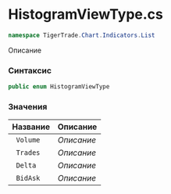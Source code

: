 
# HistogramViewType.cs
```csharp
namespace TigerTrade.Chart.Indicators.List
```



Описание

### Синтаксис
```csharp
public enum HistogramViewType
```


### Значения
| Название | Описание |
| --- | --- |
| ` Volume` | *Описание* |
| ` Trades` | *Описание* |
| ` Delta` | *Описание* |
| ` BidAsk` | *Описание* |



